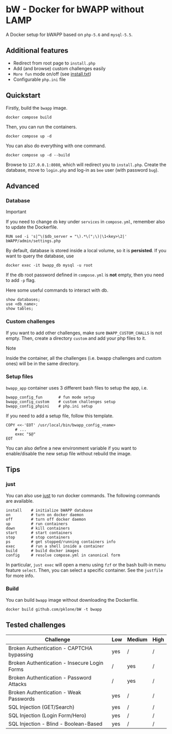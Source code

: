 # bW - Docker for bWAPP without LAMP
A Docker setup for bWAPP based on `php-5.6` and `mysql-5.5`.

## Additional features
- Redirect from root page to `install.php`
- Add (and browse) custom challenges easily
- `More fun` mode on/off (see [install.txt](https://github.com/jehy-security/bwapp/blob/master/INSTALL.md))
- Configurable `php.ini` file

## Quickstart
Firstly, build the `bwapp` image.
```
docker compose build
```
Then, you can run the containers.
```
docker compose up -d
````
You can also do everything with one command.
```
docker compose up -d --build
```
Browse to `127.0.0.1:8080`, which will redirect you to `install.php`. Create the database, move to `login.php` and log-in as `bee` user (with password `bug`). 

## Advanced
### Database

> [!IMPORTANT]
> If you need to change `db` key under `services` in `compose.yml`, remember also to update the Dockerfile. 
> 
>     RUN sed -i 's|^\($db_server = "\).*\(";\)|\1<key>\2|' bWAPP/admin/settings.php
By default, database is stored inside a local volume, so it is **persisted**. If you want to query the database, use
```
docker exec -it bwapp_db mysql -u root
```
If the db root password defined in `compose.yml` is **not** empty, then you need to add `-p` flag.

Here some useful commands to interact with db.
```
show databases;
use <db_name>;
show tables;
```

### Custom challenges
If you want to add other challenges, make sure `BWAPP_CUSTOM_CHALLS` is not empty. Then, create a directory `custom` and add your php files to it. 

> [!NOTE]
> Inside the container, all the challenges (i.e. bwapp challenges and custom ones) will be in the same directory. 

### Setup files
`bwapp_app` container uses 3 different bash files to setup the app, i.e.
```
bwapp_config_fun       # fun mode setup
bwapp_config_custom    # custom challenges setup 
bwapp_config_phpini    # php.ini setup
```
If you need to add a setup file, follow this template.
```
COPY <<-'EOT' /usr/local/bin/bwapp_config_<name>
	# ...
	exec "$@"
EOT
```
You can also define a new environment variable if you want to enable/disable the new setup file without rebuild the image.

## Tips
### just
You can also use [just](https://github.com/casey/just) to run docker commands. The following commands are available.
```
install    # initialize bWAPP database
on         # turn on docker daemon
off        # turn off docker daemon
up         # run containers
down       # kill containers 
start      # start containers
stop       # stop containers
ps         # get stopped/running containers info
exec       # run a shell inside a container
build      # build docker images
config     # resolve compose.yml in canonical form
```
In particular, `just exec` will open a menu using `fzf` or the bash built-in menu feature `select`. Then, you can select a specific container. 
See the `justfile` for more info.

### Build
You can build `bwapp` image without downloading the Dockerfile.
```
docker build github.com/pklone/bW -t bwapp
```

## Tested challenges

| Challenge                                    | Low | Medium | High |
| -------------------------------------------- | --- | ------ | ---- |
| Broken Authentication - CAPTCHA bypassing    | yes | /      | /    |
| Broken Authentication - Insecure Login Forms | /   | yes    | /    |
| Broken Authentication - Password Attacks     | /   | yes    | /    |
| Broken Authentication - Weak Passwords       | yes | /      | /    |
| SQL Injection (GET/Search)                   | yes | /      | /    |
| SQL Injection (Login Form/Hero)              | yes | /      | /    |
| SQL Injection - Blind - Boolean-Based        | yes | /      | /    |
